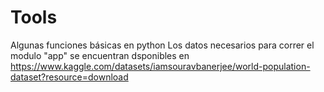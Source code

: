 # Tools
Algunas funciones básicas en python
Los datos necesarios para correr el modulo "app" se encuentran dsponibles en https://www.kaggle.com/datasets/iamsouravbanerjee/world-population-dataset?resource=download
